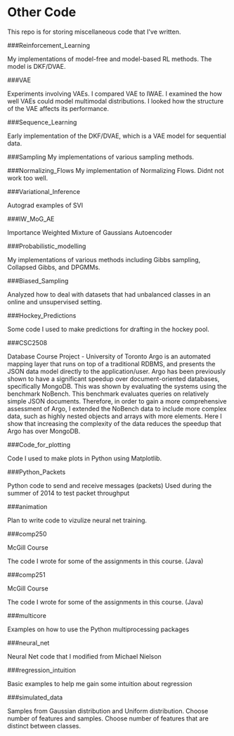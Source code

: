 
# Other Code

This repo is for storing miscellaneous code that I've written.

###Reinforcement_Learning

My implementations of model-free and model-based RL methods. The model is DKF/DVAE. 

###VAE 

Experiments involving VAEs. I compared VAE to IWAE. I examined the how well VAEs could model multimodal distributions. I looked how the structure of the VAE affects its performance. 

###Sequence_Learning

Early implementation of the DKF/DVAE, which is a VAE model for sequential data.

###Sampling 
My implementations of various sampling methods.

###Normalizing_Flows
My implementation of Normalizing Flows. Didnt not work too well.

###Variational_Inference

Autograd examples of SVI 

###IW_MoG_AE

Importance Weighted Mixture of Gaussians Autoencoder

###Probabilistic_modelling

My implementations of various methods including Gibbs sampling, Collapsed Gibbs, and DPGMMs. 


###Biased_Sampling 

Analyzed how to deal with datasets that had unbalanced classes in an online and unsupervised setting. 

###Hockey_Predictions 

Some code I used to make predictions for drafting in the hockey pool.

###CSC2508 

Database Course Project - University of Toronto Argo is an automated mapping layer that runs on top of a traditional RDBMS, and presents the JSON data model directly to the application/user. Argo has been previously shown to have a significant speedup over document-oriented databases, specifically MongoDB. This was shown by evaluating the systems using the benchmark NoBench. This benchmark evaluates queries on relatively simple JSON documents. Therefore, in order to gain a more comprehensive assessment of Argo, I extended the NoBench data to include more complex data, such as highly nested objects and arrays with more elements. Here I show that increasing the complexity of the data reduces the speedup that Argo has over MongoDB.


###Code_for_plotting

Code I used to make plots in Python using Matplotlib. 


###Python_Packets

Python code to send and receive messages (packets)
Used during the summer of 2014 to test packet throughput


###animation 

Plan to write code to vizulize neural net training. 

###comp250

McGill Course

The code I wrote for some of the assignments in this course. (Java)

###comp251

McGill Course

The code I wrote for some of the assignments in this course. (Java)


###multicore

Examples on how to use the Python multiprocessing packages

###neural_net

Neural Net code that I modified from Michael Nielson

###regression_intuition

Basic examples to help me gain some intuition about regression


###simulated_data

Samples from Gaussian distribution and Uniform distribution. Choose number of features and samples. Choose number of features that are distinct between classes.



